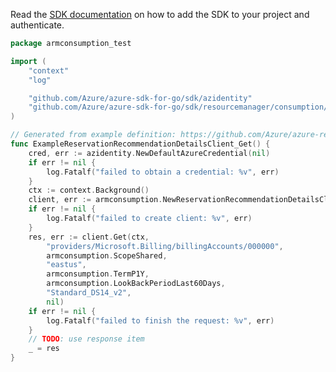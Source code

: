 Read the [SDK documentation](https://github.com/Azure/azure-sdk-for-go/blob/sdk%2Fresourcemanager%2Fconsumption%2Farmconsumption%2Fv1.0.0/sdk/resourcemanager/consumption/armconsumption/README.md) on how to add the SDK to your project and authenticate.

```go
package armconsumption_test

import (
	"context"
	"log"

	"github.com/Azure/azure-sdk-for-go/sdk/azidentity"
	"github.com/Azure/azure-sdk-for-go/sdk/resourcemanager/consumption/armconsumption"
)

// Generated from example definition: https://github.com/Azure/azure-rest-api-specs/tree/main/specification/consumption/resource-manager/Microsoft.Consumption/stable/2021-10-01/examples/ReservationRecommendationDetailsByBillingAccount.json
func ExampleReservationRecommendationDetailsClient_Get() {
	cred, err := azidentity.NewDefaultAzureCredential(nil)
	if err != nil {
		log.Fatalf("failed to obtain a credential: %v", err)
	}
	ctx := context.Background()
	client, err := armconsumption.NewReservationRecommendationDetailsClient(cred, nil)
	if err != nil {
		log.Fatalf("failed to create client: %v", err)
	}
	res, err := client.Get(ctx,
		"providers/Microsoft.Billing/billingAccounts/000000",
		armconsumption.ScopeShared,
		"eastus",
		armconsumption.TermP1Y,
		armconsumption.LookBackPeriodLast60Days,
		"Standard_DS14_v2",
		nil)
	if err != nil {
		log.Fatalf("failed to finish the request: %v", err)
	}
	// TODO: use response item
	_ = res
}
```
